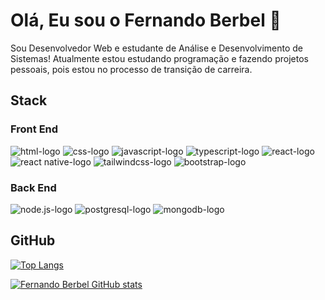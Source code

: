 <h1>Olá, Eu sou o Fernando Berbel 👋</h1>

Sou Desenvolvedor Web e estudante de Análise e Desenvolvimento de Sistemas!
Atualmente estou estudando programação e fazendo projetos pessoais, pois estou no processo de transição de carreira.

<div>
 <h2>Stack</h2>
 <h3>Front End</h3>
 <img src="https://img.shields.io/badge/HTML5-E34F26?style=for-the-badge&logo=html5&logoColor=white" alt="html-logo">
 <img src="https://img.shields.io/badge/CSS3-1572B6?style=for-the-badge&logo=css3&logoColor=white" alt="css-logo">
 <img src="https://img.shields.io/badge/JavaScript-F7DF1E?style=for-the-badge&logo=javascript&logoColor=black" alt="javascript-logo">
 <img src="https://img.shields.io/badge/TypeScript-007ACC?style=for-the-badge&logo=typescript&logoColor=white" alt="typescript-logo">
 <img src="https://img.shields.io/badge/React-20232A?style=for-the-badge&logo=react&logoColor=61DAFB" alt="react-logo">
 <img src="https://img.shields.io/badge/React_Native-20232A?style=for-the-badge&logo=react&logoColor=61DAFB" alt="react native-logo">
 <img src="https://img.shields.io/badge/Tailwind_CSS-38B2AC?style=for-the-badge&logo=tailwind-css&logoColor=white" alt="tailwindcss-logo">
 <img src="https://img.shields.io/badge/Bootstrap-563D7C?style=for-the-badge&logo=bootstrap&logoColor=white" alt="bootstrap-logo">
 
 <h3>Back End</h3>
 <img src="https://img.shields.io/badge/Node.js-43853D?style=for-the-badge&logo=node.js&logoColor=white" alt="node.js-logo">
 <img src="https://img.shields.io/badge/PostgreSQL-316192?style=for-the-badge&logo=postgresql&logoColor=white" alt="postgresql-logo">
 <img src="https://img.shields.io/badge/MongoDB-4EA94B?style=for-the-badge&logo=mongodb&logoColor=white" alt="mongodb-logo">
</div>

<h2>GitHub</h2>

[![Top Langs](https://github-readme-stats.vercel.app/api/top-langs/?username=fernandoberbel&layout=compact)](https://github.com/anuraghazra/github-readme-stats)
 
[![Fernando Berbel GitHub stats](https://github-readme-stats.vercel.app/api?username=fernandoberbel)](https://github.com/anuraghazra/github-readme-stats) 

<!--
![Fernando Berbel GitHub stats](https://github-readme-stats.vercel.app/api?username=fernandoberbel&show_icons=true&theme=transparent)

![Anurag's GitHub stats](https://github-readme-stats.vercel.app/api?username=anuraghazra&show_icons=true&theme=radical)
-->
